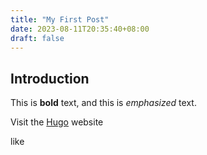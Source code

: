 ```yaml
---
title: "My First Post"
date: 2023-08-11T20:35:40+08:00
draft: false
---
```


## Introduction

This is **bold** text, and this is *emphasized* text.

Visit the [Hugo](https://gohugo.io) website

like